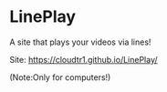 # LinePlay
A site that plays your videos via lines!

Site: https://cloudtr1.github.io/LinePlay/

(Note:Only for computers!)
